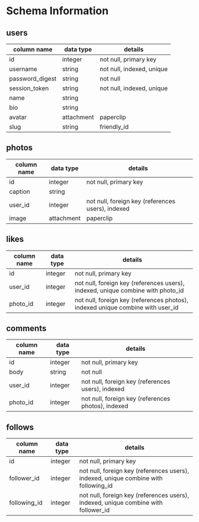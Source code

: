 # Schema Information

## users
column name     | data type  | details
----------------|------------|--------------------------
id              | integer    | not null, primary key
username        | string     | not null, indexed, unique
password_digest | string     | not null
session_token   | string     | not null, indexed, unique
name            | string     |
bio             | string     |
avatar          | attachment | paperclip
slug            | string     | friendly_id

## photos
column name | data type  | details
------------|------------|--------------------------------------------------
id          | integer    | not null, primary key
caption     | string     |
user_id     | integer    | not null, foreign key (references users), indexed
image       | attachment | paperclip

## likes
column name | data type | details
------------|-----------|---------------------------------------------------
id          | integer   | not null, primary key
user_id     | integer   | not null, foreign key (references users), indexed, unique combine with photo_id
photo_id    | integer   | not null, foreign key (references photos), indexed unique combine with user_id

## comments
column name | data type | details
------------|-----------|---------------------------------------------------
id          | integer   | not null, primary key
body        | string    | not null
user_id     | integer   | not null, foreign key (references users), indexed
photo_id    | integer   | not null, foreign key (references photos), indexed

## follows
column name  | data type | details
-------------|-----------|--------------------------------------------------
id           | integer   | not null, primary key
follower_id  | integer   | not null, foreign key (references users), indexed, unique combine with following_id
following_id | integer   | not null, foreign key (references users), indexed, unique combine with follower_id
